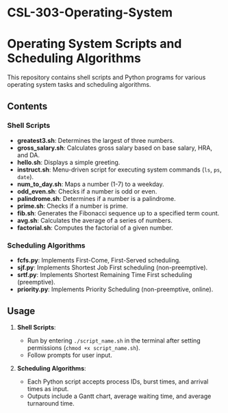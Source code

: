 # CSL-303-Operating-System

# Operating System Scripts and Scheduling Algorithms

This repository contains shell scripts and Python programs for various operating system tasks and scheduling algorithms.

## Contents

### Shell Scripts
- **greatest3.sh**: Determines the largest of three numbers.
- **gross_salary.sh**: Calculates gross salary based on base salary, HRA, and DA.
- **hello.sh**: Displays a simple greeting.
- **instruct.sh**: Menu-driven script for executing system commands (`ls`, `ps`, `date`).
- **num_to_day.sh**: Maps a number (1-7) to a weekday.
- **odd_even.sh**: Checks if a number is odd or even.
- **palindrome.sh**: Determines if a number is a palindrome.
- **prime.sh**: Checks if a number is prime.
- **fib.sh**: Generates the Fibonacci sequence up to a specified term count.
- **avg.sh**: Calculates the average of a series of numbers.
- **factorial.sh**: Computes the factorial of a given number.



### Scheduling Algorithms
- **fcfs.py**: Implements First-Come, First-Served scheduling.
- **sjf.py**: Implements Shortest Job First scheduling (non-preemptive).
- **srtf.py**: Implements Shortest Remaining Time First scheduling (preemptive).
- **priority.py**: Implements Priority Scheduling (non-preemptive, online).

## Usage

1. **Shell Scripts**:  
   - Run by entering `./script_name.sh` in the terminal after setting permissions (`chmod +x script_name.sh`).
   - Follow prompts for user input.

2. **Scheduling Algorithms**:  
   - Each Python script accepts process IDs, burst times, and arrival times as input.
   - Outputs include a Gantt chart, average waiting time, and average turnaround time.

